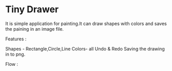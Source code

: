 # Tiny Drawer
It is simple application for painting.It can draw shapes with colors and saves the paining  in an image file.



Features :

Shapes - Rectangle,Circle,Line
Colors- all
Undo & Redo
Saving the drawing in to png.



Flow :
